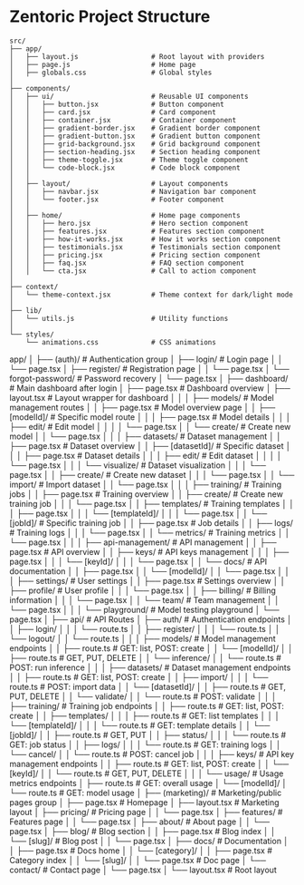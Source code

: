 # Zentoric Project Structure

```
src/
├── app/
│   ├── layout.js                  # Root layout with providers
│   ├── page.js                    # Home page
│   ├── globals.css                # Global styles
│
├── components/
│   ├── ui/                        # Reusable UI components
│   │   ├── button.jsx             # Button component
│   │   ├── card.jsx               # Card component
│   │   ├── container.jsx          # Container component
│   │   ├── gradient-border.jsx    # Gradient border component
│   │   ├── gradient-button.jsx    # Gradient button component 
│   │   ├── grid-background.jsx    # Grid background component
│   │   ├── section-heading.jsx    # Section heading component
│   │   ├── theme-toggle.jsx       # Theme toggle component
│   │   └── code-block.jsx         # Code block component
│   │
│   ├── layout/                    # Layout components
│   │   ├── navbar.jsx             # Navigation bar component
│   │   └── footer.jsx             # Footer component
│   │
│   ├── home/                      # Home page components
│   │   ├── hero.jsx               # Hero section component
│   │   ├── features.jsx           # Features section component
│   │   ├── how-it-works.jsx       # How it works section component
│   │   ├── testimonials.jsx       # Testimonials section component
│   │   ├── pricing.jsx            # Pricing section component
│   │   ├── faq.jsx                # FAQ section component
│   │   └── cta.jsx                # Call to action component
│
├── context/
│   └── theme-context.jsx          # Theme context for dark/light mode
│
├── lib/
│   └── utils.js                   # Utility functions
│
└── styles/
    └── animations.css             # CSS animations
```


app/
│
├── (auth)/                       # Authentication group
│   ├── login/                    # Login page
│   │   └── page.tsx
│   ├── register/                 # Registration page
│   │   └── page.tsx
│   └── forgot-password/          # Password recovery
│       └── page.tsx
│
├── dashboard/                    # Main dashboard after login
│   ├── page.tsx                  # Dashboard overview
│   ├── layout.tsx                # Layout wrapper for dashboard
│   │
│   ├── models/                   # Model management routes
│   │   ├── page.tsx              # Model overview page
│   │   ├── [modelId]/            # Specific model route
│   │   │   ├── page.tsx          # Model details
│   │   │   ├── edit/             # Edit model
│   │   │   │   └── page.tsx
│   │   └── create/               # Create new model
│   │       └── page.tsx
│   │
│   ├── datasets/                 # Dataset management
│   │   ├── page.tsx              # Dataset overview
│   │   ├── [datasetId]/          # Specific dataset
│   │   │   ├── page.tsx          # Dataset details
│   │   │   ├── edit/             # Edit dataset
│   │   │   │   └── page.tsx
│   │   │   └── visualize/        # Dataset visualization
│   │   │       └── page.tsx
│   │   ├── create/               # Create new dataset
│   │   │   └── page.tsx
│   │   └── import/               # Import dataset
│   │       └── page.tsx
│   │
│   ├── training/                 # Training jobs
│   │   ├── page.tsx              # Training overview
│   │   ├── create/               # Create new training job
│   │   │   └── page.tsx
│   │   ├── templates/            # Training templates
│   │   │   ├── page.tsx
│   │   │   └── [templateId]/
│   │   │       └── page.tsx
│   │   └── [jobId]/              # Specific training job
│   │       ├── page.tsx          # Job details
│   │       ├── logs/             # Training logs
│   │       │   └── page.tsx
│   │       └── metrics/          # Training metrics
│   │           └── page.tsx
│   │
│   ├── api-management/           # API management
│   │   ├── page.tsx              # API overview
│   │   ├── keys/                 # API keys management
│   │   │   ├── page.tsx
│   │   │   └── [keyId]/
│   │   │       └── page.tsx
│   │   └── docs/                 # API documentation
│   │       ├── page.tsx
│   │       └── [modelId]/
│   │           └── page.tsx
│   │
│   ├── settings/                 # User settings
│   │   ├── page.tsx              # Settings overview
│   │   ├── profile/              # User profile
│   │   │   └── page.tsx
│   │   ├── billing/              # Billing information
│   │   │   └── page.tsx
│   │   └── team/                 # Team management
│   │       └── page.tsx
│   │
│   └── playground/               # Model testing playground
│       └── page.tsx
│
├── api/                          # API Routes
│   ├── auth/                     # Authentication endpoints
│   │   ├── login/
│   │   │   └── route.ts
│   │   ├── register/
│   │   │   └── route.ts
│   │   └── logout/
│   │       └── route.ts
│   │
│   ├── models/                   # Model management endpoints
│   │   ├── route.ts              # GET: list, POST: create
│   │   └── [modelId]/
│   │       ├── route.ts          # GET, PUT, DELETE
│   │       └── inference/
│   │           └── route.ts      # POST: run inference
│   │
│   ├── datasets/                 # Dataset management endpoints
│   │   ├── route.ts              # GET: list, POST: create
│   │   ├── import/
│   │   │   └── route.ts          # POST: import data
│   │   └── [datasetId]/
│   │       ├── route.ts          # GET, PUT, DELETE
│   │       └── validate/
│   │           └── route.ts      # POST: validate
│   │
│   ├── training/                 # Training job endpoints
│   │   ├── route.ts              # GET: list, POST: create
│   │   ├── templates/
│   │   │   ├── route.ts          # GET: list templates
│   │   │   └── [templateId]/
│   │   │       └── route.ts      # GET: template details
│   │   └── [jobId]/
│   │       ├── route.ts          # GET, PUT
│   │       ├── status/
│   │       │   └── route.ts      # GET: job status
│   │       ├── logs/
│   │       │   └── route.ts      # GET: training logs
│   │       └── cancel/
│   │           └── route.ts      # POST: cancel job
│   │
│   ├── keys/                     # API key management endpoints
│   │   ├── route.ts              # GET: list, POST: create
│   │   └── [keyId]/
│   │       └── route.ts          # GET, PUT, DELETE
│   │
│   └── usage/                    # Usage metrics endpoints
│       ├── route.ts              # GET: overall usage
│       └── [modelId]/
│           └── route.ts          # GET: model usage
│
├── (marketing)/                  # Marketing/public pages group
│   ├── page.tsx                  # Homepage
│   ├── layout.tsx                # Marketing layout
│   ├── pricing/                  # Pricing page
│   │   └── page.tsx
│   ├── features/                 # Features page
│   │   └── page.tsx
│   ├── about/                    # About page
│   │   └── page.tsx
│   ├── blog/                     # Blog section
│   │   ├── page.tsx              # Blog index
│   │   └── [slug]/               # Blog post
│   │       └── page.tsx
│   ├── docs/                     # Documentation
│   │   ├── page.tsx              # Docs home
│   │   └── [category]/
│   │       ├── page.tsx          # Category index
│   │       └── [slug]/
│   │           └── page.tsx      # Doc page
│   └── contact/                  # Contact page
│       └── page.tsx
│
└── layout.tsx                    # Root layout